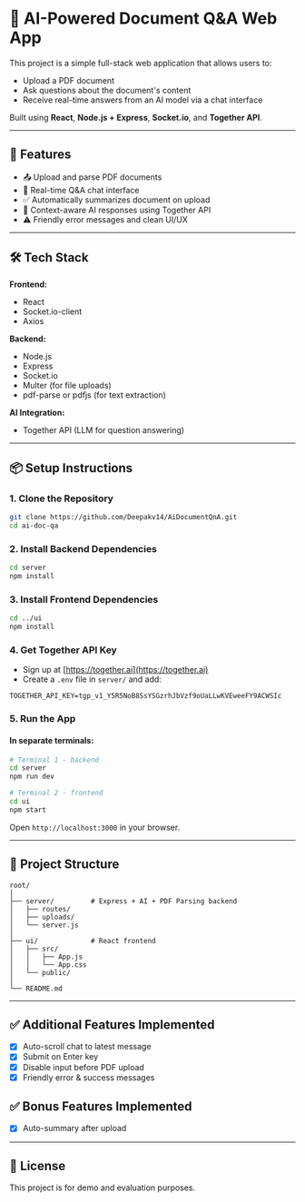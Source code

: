 # 📄 AI-Powered Document Q\&A Web App

This project is a simple full-stack web application that allows users to:
* Upload a PDF document
* Ask questions about the document's content
* Receive real-time answers from an AI model via a chat interface

Built using **React**, **Node.js + Express**, **Socket.io**, and **Together API**.

---

## 🚀 Features

* 📤 Upload and parse PDF documents
* 💬 Real-time Q\&A chat interface
* ✅ Automatically summarizes document on upload
* 🧠 Context-aware AI responses using Together API
* ⚠️ Friendly error messages and clean UI/UX

---

## 🛠️ Tech Stack

**Frontend:**
* React
* Socket.io-client
* Axios

**Backend:**
* Node.js
* Express
* Socket.io
* Multer (for file uploads)
* pdf-parse or pdfjs (for text extraction)

**AI Integration:**
* Together API (LLM for question answering)

---

## 📦 Setup Instructions

### 1. Clone the Repository

```bash
git clone https://github.com/Deepakv14/AiDocumentQnA.git
cd ai-doc-qa
```

### 2. Install Backend Dependencies

```bash
cd server
npm install
```

### 3. Install Frontend Dependencies

```bash
cd ../ui
npm install
```

### 4. Get Together API Key

* Sign up at [https://together.ai](https://together.ai)
* Create a `.env` file in `server/` and add:

```
TOGETHER_API_KEY=tgp_v1_Y5R5NoB8SsYSGzrhJbVzf9oUaLLwKVEweeFY9ACWSIc
```

### 5. Run the App

#### In separate terminals:

```bash
# Terminal 1 - backend
cd server
npm run dev

# Terminal 2 - frontend
cd ui
npm start
```

Open `http://localhost:3000` in your browser.

---

## 📂 Project Structure

```
root/
│
├── server/         # Express + AI + PDF Parsing backend
│   ├── routes/
│   ├── uploads/
│   └── server.js
│
├── ui/             # React frontend
│   ├── src/
│   │   ├── App.js
│   │   └── App.css
│   └── public/
│
└── README.md
```

---

## ✅ Additional Features Implemented
* [x] Auto-scroll chat to latest message
* [x] Submit on Enter key
* [x] Disable input before PDF upload
* [x] Friendly error & success messages

## ✅ Bonus Features Implemented
* [x] Auto-summary after upload

---

## 📄 License
This project is for demo and evaluation purposes.
